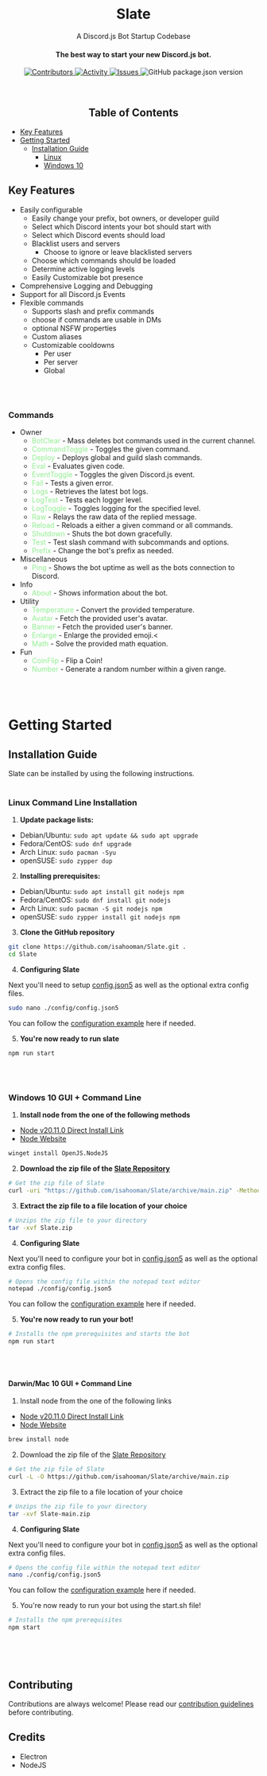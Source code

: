 <h1 align="center">
  <br>Slate<br>
</h1>
<p align="center">
  A Discord.js Bot Startup Codebase
</p>

<h4 align="center">
  The best way to start your new Discord.js bot.
</h4>

<p align="center">
  <a href="https://img.shields.io/github/contributors/isahooman/Slate" >
    <img src="https://img.shields.io/github/contributors/isahooman/Slate" alt = "Contributors"/>
  </a>
  <a href="https://github.com/isahooman/Slate/pulse">
    <img src="https://img.shields.io/github/commit-activity/m/isahooman/slate" alt = "Activity" />
  </a>
  <a href="https://img.shields.io/github/issues/isahooman/Slate" >
    <img src="https://img.shields.io/github/issues/isahooman/Slate" alt="Issues"/>
  </a>
  <img alt="GitHub package.json version" src="https://img.shields.io/github/package-json/version/isahooman/slate">
</p>
<br>
<h2 align="center">Table of Contents</h2>

- [Key Features](#key-features)
- [Getting Started](#getting-started)
  - [Installation Guide](#installation-guide)
    - [Linux](#linux-command-line-installation)
    - [Windows 10](#windows-10-gui--command-line)

## Key Features

- Easily configurable
  - Easily change your prefix, bot owners, or developer guild
  - Select which Discord intents your bot should start with
  - Select which Discord events should load
  - Blacklist users and servers
    - Choose to ignore or leave blacklisted servers
  - Choose which commands should be loaded
  - Determine active logging levels
  - Easily Customizable bot presence
- Comprehensive Logging and Debugging
- Support for all Discord.js Events
- Flexible commands
  - Supports slash and prefix commands
  - choose if commands are usable in DMs
  - optional NSFW properties
  - Custom aliases
  - Customizable cooldowns
    - Per user
    - Per server
    - Global

<br><br>

### Commands

- Owner<br>
  - <span style="color:lightgreen;">BotClear</span> - Mass deletes bot commands used in the current channel.<br>
  - <span style="color:lightgreen;">CommandToggle</span> - Toggles the given command.<br>
  - <span style="color:lightgreen;">Deploy</span> - Deploys global and guild slash commands.<br>
  - <span style="color:lightgreen;">Eval</span> - Evaluates given code.<br>
  - <span style="color:lightgreen;">EventToggle</span> - Toggles the given Discord.js event.<br>
  - <span style="color:lightgreen;">Fail</span> - Tests a given error.<br>
  - <span style="color:lightgreen;">Logs</span> - Retrieves the latest bot logs.<br>
  - <span style="color:lightgreen;">LogTest</span> - Tests each logger level.<br>
  - <span style="color:lightgreen;">LogToggle</span> - Toggles logging for the specified level.<br>
  - <span style="color:lightgreen;">Raw</span> - Relays the raw data of the replied message.<br>
  - <span style="color:lightgreen;">Reload</span> - Reloads a either a given command or all commands.<br>
  - <span style="color:lightgreen;">Shutdown</span> - Shuts the bot down gracefully.<br>
  - <span style="color:lightgreen;">Test</span> - Test slash command with subcommands and options.<br>
  - <span style="color:lightgreen;">Prefix</span> - Change the bot's prefix as needed.<br>
- Miscellaneous<br>
  - <span style="color:lightgreen;">Ping</span> - Shows the bot uptime as well as the bots connection to Discord.<br>
- Info<br>
  - <span style="color:lightgreen;">About</span> - Shows information about the bot.<br>
- Utility
  - <span style="color:lightgreen;">Temperature</span> - Convert the provided temperature.<br>
  - <span style="color:lightgreen;">Avatar</span> - Fetch the provided user's avatar.<br>
  - <span style="color:lightgreen;">Banner</span> - Fetch the provided user's banner.<br>
  - <span style="color:lightgreen;">Enlarge</span> - Enlarge the provided emoji.<<br>
  - <span style="color:lightgreen;">Math</span> - Solve the provided math equation.<br>
- Fun
  - <span style="color:lightgreen;">CoinFlip</span> - Flip a Coin!<br>
  - <span style="color:lightgreen;">Number</span> - Generate a random number within a given range.

<br><br>

# Getting Started

## Installation Guide

Slate can be installed by using the following instructions.
<br><br>

### Linux Command Line Installation

1. **Update package lists:**

- Debian/Ubuntu: `sudo apt update && sudo apt upgrade`
- Fedora/CentOS: `sudo dnf upgrade`
- Arch Linux: `sudo pacman -Syu`
- openSUSE: `sudo zypper dup`

2. **Installing prerequisites:**

- Debian/Ubuntu: `sudo apt install git nodejs npm`
- Fedora/CentOS: `sudo dnf install git nodejs`
- Arch Linux: `sudo pacman -S git nodejs npm`
- openSUSE: `sudo zypper install git nodejs npm`

3. **Clone the GitHub repository**
```bash
git clone https://github.com/isahooman/Slate.git .
cd Slate
```

4. **Configuring Slate**

Next you'll need to setup [config.json5](./config/config.json5) as well as the optional extra config files.

```bash
sudo nano ./config/config.json5
```

You can follow the [configuration example](./config/README.md#configjson) here if needed.

5. **You're now ready to run slate**

```bash
npm run start
```

<br><br>

### Windows 10 GUI + Command Line

1. **Install node from the one of the following methods**

- [Node v20.11.0 Direct Install Link](https://nodejs.org/dist/v20.11.0/node-v20.11.0-x64.msi)
- [Node Website](https://nodejs.org/en)

```bash
winget install OpenJS.NodeJS
```

2. **Download the zip file of the [Slate Repository](https://github.com/isahooman/Slate/archive/refs/heads/main.zip)**

```bash
# Get the zip file of Slate
curl -uri "https://github.com/isahooman/Slate/archive/main.zip" -Method "GET" -Outfile "Slate.zip"
```

3. **Extract the zip file to a file location of your choice**

```bash
# Unzips the zip file to your directory
tar -xvf Slate.zip
```

4. **Configuring Slate**

Next you'll need to configure your bot in [config.json5](./config/config.json5) as well as the optional extra config files.

```sh
# Opens the config file within the notepad text editor
notepad ./config/config.json5
```

You can follow the [configuration example](./config/README.md#configjson) here if needed.<br>

5. **You're now ready to run your bot!**

```bash
# Installs the npm prerequisites and starts the bot
npm run start
```

<br><br>

#### Darwin/Mac 10 GUI + Command Line

1. Install node from the one of the following links

- [Node v20.11.0 Direct Install Link](https://nodejs.org/dist/v20.11.0/node-v20.11.0.pkg)
- [Node Website](https://nodejs.org/en)

```bash
brew install node
```

2. Download the zip file of the [Slate Repository](https://github.com/isahooman/Slate/archive/refs/heads/main.zip)

```bash
# Get the zip file of Slate
curl -L -O https://github.com/isahooman/Slate/archive/main.zip
```

3. Extract the zip file to a file location of your choice

```bash
# Unzips the zip file to your directory
tar -xvf Slate-main.zip
```

4. **Configuring Slate**

Next you'll need to configure your bot in [config.json5](./config/config.json5) as well as the optional extra config files.

```sh
# Opens the config file within the notepad text editor
nano ./config/config.json5
```

You can follow the [configuration example](./config/README.md#configjson) here if needed.<br>

5. You're now ready to run your bot using the start.sh file!

```bash
# Installs the npm prerequisites
npm start
```

<br><br><br>

## Contributing

Contributions are always welcome! Please read our [contribution guidelines](.github/CONTRIBUTING.md) before contributing.

## Credits

- Electron
- NodeJS
